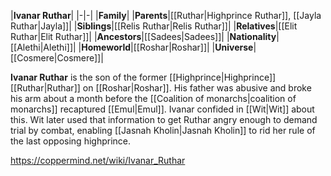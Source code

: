 |**Ivanar Ruthar**|
|-|-|
|**Family**|
|**Parents**|[[Ruthar\|Highprince Ruthar]], [[Jayla Ruthar\|Jayla]]|
|**Siblings**|[[Relis Ruthar\|Relis Ruthar]]|
|**Relatives**|[[Elit Ruthar\|Elit Ruthar]]|
|**Ancestors**|[[Sadees\|Sadees]]|
|**Nationality**|[[Alethi\|Alethi]]|
|**Homeworld**|[[Roshar\|Roshar]]|
|**Universe**|[[Cosmere\|Cosmere]]|

**Ivanar Ruthar** is the son of the former [[Highprince\|Highprince]] [[Ruthar\|Ruthar]] on [[Roshar\|Roshar]].
His father was abusive and broke his arm about a month before the [[Coalition of monarchs\|coalition of monarchs]] recaptured [[Emul\|Emul]]. Ivanar confided in [[Wit\|Wit]] about this. Wit later used that information to get Ruthar angry enough to demand trial by combat, enabling [[Jasnah Kholin\|Jasnah Kholin]] to rid her rule of the last opposing highprince.



https://coppermind.net/wiki/Ivanar_Ruthar